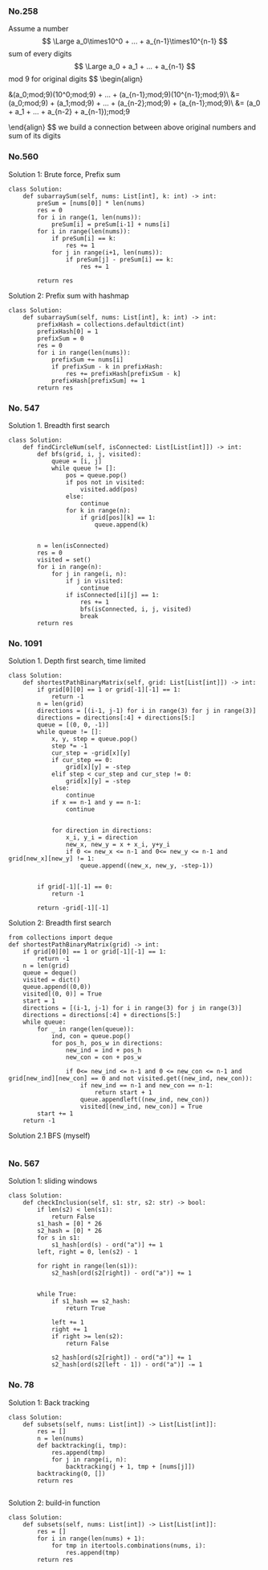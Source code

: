 

### No.258

Assume a number
$$
\Large a_0\times10^0 + ... + a_{n-1}\times10^{n-1}
$$
sum of every digits
$$
\Large a_0 + a_1 + ... + a_{n-1}
$$
mod 9 for original digits
$$
\begin{align}

&(a_0\;mod\;9)(10^0\;mod\;9) + ... + (a_{n-1}\;mod\;9)(10^{n-1}\;mod\;9)\\
&= (a_0\;mod\;9) + (a_1\;mod\;9) + ... + (a_{n-2}\;mod\;9) + (a_{n-1}\;mod\;9)\\
&= (a_0 + a_1 + ... + a_{n-2} + a_{n-1})\;mod\;9

\end{align}
$$
we build a connection between above original numbers and sum of its digits





### No.560

Solution 1: Brute force, Prefix sum

```
class Solution:
    def subarraySum(self, nums: List[int], k: int) -> int:
        preSum = [nums[0]] * len(nums)
        res = 0
        for i in range(1, len(nums)):
            preSum[i] = preSum[i-1] + nums[i]
        for i in range(len(nums)):
            if preSum[i] == k:
                res += 1
            for j in range(i+1, len(nums)):
                if preSum[j] - preSum[i] == k:
                    res += 1

        return res
```



Solution 2: Prefix sum with hashmap

```
class Solution:
    def subarraySum(self, nums: List[int], k: int) -> int:
        prefixHash = collections.defaultdict(int)
        prefixHash[0] = 1
        prefixSum = 0
        res = 0
        for i in range(len(nums)):
            prefixSum += nums[i]
            if prefixSum - k in prefixHash:
                res += prefixHash[prefixSum - k]
            prefixHash[prefixSum] += 1
        return res
```



### No. 547

Solution 1. Breadth first search

```
class Solution:
    def findCircleNum(self, isConnected: List[List[int]]) -> int:
        def bfs(grid, i, j, visited):
            queue = [i, j]
            while queue != []:
                pos = queue.pop()
                if pos not in visited:
                    visited.add(pos)
                else:
                    continue
                for k in range(n):
                    if grid[pos][k] == 1:
                        queue.append(k)


        n = len(isConnected)
        res = 0
        visited = set()
        for i in range(n):
            for j in range(i, n):
                if j in visited:
                    continue
                if isConnected[i][j] == 1:
                    res += 1
                    bfs(isConnected, i, j, visited)
                    break
        return res
```





### No. 1091

Solution 1. Depth first search, time limited

```
class Solution:
    def shortestPathBinaryMatrix(self, grid: List[List[int]]) -> int:
        if grid[0][0] == 1 or grid[-1][-1] == 1:
            return -1
        n = len(grid)
        directions = [(i-1, j-1) for i in range(3) for j in range(3)]
        directions = directions[:4] + directions[5:]
        queue = [(0, 0, -1)]
        while queue != []:
            x, y, step = queue.pop()
            step *= -1
            cur_step = -grid[x][y]
            if cur_step == 0:
                grid[x][y] = -step
            elif step < cur_step and cur_step != 0:
                grid[x][y] = -step
            else:
                continue
            if x == n-1 and y == n-1:
                continue


            for direction in directions:
                x_i, y_i = direction
                new_x, new_y = x + x_i, y+y_i
                if 0 <= new_x <= n-1 and 0<= new_y <= n-1 and grid[new_x][new_y] != 1:
                    queue.append((new_x, new_y, -step-1))


        if grid[-1][-1] == 0:
            return -1

        return -grid[-1][-1]
```

Solution 2: Breadth first search

```
from collections import deque
def shortestPathBinaryMatrix(grid) -> int:
    if grid[0][0] == 1 or grid[-1][-1] == 1:
        return -1
    n = len(grid)
    queue = deque()
    visited = dict()
    queue.append((0,0))
    visited[(0, 0)] = True
    start = 1
    directions = [(i-1, j-1) for i in range(3) for j in range(3)]
    directions = directions[:4] + directions[5:]
    while queue:
        for _ in range(len(queue)):
            ind, con = queue.pop()
            for pos_h, pos_w in directions:
                new_ind = ind + pos_h
                new_con = con + pos_w

                if 0<= new_ind <= n-1 and 0 <= new_con <= n-1 and grid[new_ind][new_con] == 0 and not visited.get((new_ind, new_con)):
                    if new_ind == n-1 and new_con == n-1:
                        return start + 1
                    queue.appendleft((new_ind, new_con))
                    visited[(new_ind, new_con)] = True
        start += 1
    return -1
```

Solution 2.1 BFS (myself)

```
```





### No. 567

Solution 1: sliding windows

```
class Solution:
    def checkInclusion(self, s1: str, s2: str) -> bool:
        if len(s2) < len(s1):
            return False
        s1_hash = [0] * 26
        s2_hash = [0] * 26
        for s in s1:
            s1_hash[ord(s) - ord("a")] += 1
        left, right = 0, len(s2) - 1

        for right in range(len(s1)):
            s2_hash[ord(s2[right]) - ord("a")] += 1


        while True:
            if s1_hash == s2_hash:
                return True

            left += 1
            right += 1
            if right >= len(s2):
                return False

            s2_hash[ord(s2[right]) - ord("a")] += 1
            s2_hash[ord(s2[left - 1]) - ord("a")] -= 1
```



### No. 78

Solution 1: Back tracking

```
class Solution:
    def subsets(self, nums: List[int]) -> List[List[int]]:
        res = []
        n = len(nums)
        def backtracking(i, tmp):
            res.append(tmp)
            for j in range(i, n):
                backtracking(j + 1, tmp + [nums[j]])
        backtracking(0, [])
        return res
        
```



Solution 2: build-in function

```
class Solution:
    def subsets(self, nums: List[int]) -> List[List[int]]:
        res = []
        for i in range(len(nums) + 1):
            for tmp in itertools.combinations(nums, i):
                res.append(tmp)
        return res
```







